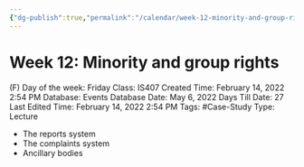 ```yaml
---
{"dg-publish":true,"permalink":"/calendar/week-12-minority-and-group-rights/"}
---
```


# Week 12: Minority and group rights

(F) Day of the week: Friday
Class: IS407
Created Time: February 14, 2022 2:54 PM
Database: Events Database
Date: May 6, 2022
Days Till Date: 27
Last Edited Time: February 14, 2022 2:54 PM
Tags: #Case-Study
Type: Lecture

- The reports system
- The complaints system
- Ancillary bodies